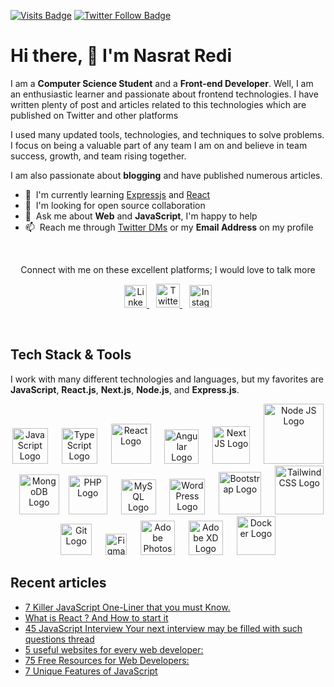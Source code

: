 

[![Visits Badge](https://badges.pufler.dev/visits/Nasratredi1/Nasratredi1?color=2D9CDB&style=for-the-badge)](https://github.com/Nasratredi1)
[![Twitter Follow Badge](https://img.shields.io/twitter/follow/codewithredi?color=2D9CDB&logo=twitter&style=for-the-badge)](https://twitter.com/codewithredi)

# Hi there, 👋 I'm Nasrat Redi

I am a **Computer Science Student** and a **Front-end Developer**.  Well, I am an enthusiastic learner and passionate about frontend technologies.
I have written plenty of post and articles related to this technologies which are published on Twitter and other platforms

I used many updated tools, technologies, and techniques to solve problems. I focus on being a valuable part of any team I am on and believe in team success, growth, and team rising together.

I am also passionate about **blogging** and have published numerous articles.

- 🌱 &nbsp;I'm currently learning [Expressjs](https://expressjs.com/) and [React](https://reactjs.org/)
- 👯 &nbsp;I'm looking for open source collaboration
- 💬 &nbsp;Ask me about **Web** and **JavaScript**, I'm happy to help
- 📫 &nbsp;Reach me through [Twitter DMs](https://twitter.com/codewithredi) or my **Email Address** on my profile

<br />

<p align="center">Connect with me on these excellent platforms; I would love to talk more</p>

<p align="center">
  <a href="https://www.linkedin.com/in/nasrat-redi-324b111b7/">
    <img src="https://cdn.worldvectorlogo.com/logos/linkedin-icon-2.svg" title="LinkedIn" alt="Linkedin Account" width="36" />
  </a> &ensp;
  <a href="https://twitter.com/codewithredi">
    <img src="https://cdn.worldvectorlogo.com/logos/twitter-3.svg" title="Twitter" alt="Twitter Account" width="38" />
  </a> &ensp;
  <a href="https://www.instagram.com/coding_with_redi">
    <img src="https://cdn.worldvectorlogo.com/logos/instagram-5.svg" title="Instagram" alt="Instagram Account" width="36" />
  </a>
</p><br />

## Tech Stack & Tools

I work with many different technologies and languages, but my favorites are **JavaScript**, **React.js**, **Next.js**, **Node.js**, and **Express.js**.

<p align="center">
  <img src="https://cdn.worldvectorlogo.com/logos/logo-javascript.svg" title="JavaScript" alt="JavaScript Logo" width="57" /> &emsp;
  <img src="https://cdn.worldvectorlogo.com/logos/typescript.svg" title="TypeScript" alt="TypeScript Logo" width="57" /> &emsp;
  <img src="https://brandlogos.net/wp-content/uploads/2020/09/react-logo.png" title="React JS" alt="React Logo" width="64" /> &emsp;
  <img src="https://cdn.worldvectorlogo.com/logos/angular-icon-1.svg" title="Angular" alt="Angular Logo" width="55" /> &emsp;
  <img src="https://cdn.worldvectorlogo.com/logos/next-js.svg" title="Next JS" alt="Next JS Logo" width="60"/> &emsp;
  <img src="https://cdn.worldvectorlogo.com/logos/nodejs-1.svg" title="Node JS" alt="Node JS Logo" width="96"/> &ensp;
  <img src="https://cdn.worldvectorlogo.com/logos/mongodb-icon-1.svg" title="MongoDB" alt="MongoDB Logo" width="64"/> &ensp;
  <img src="https://i.ibb.co/LzmYpDX/146-1466902-php-logo-png-transparent-php-logo-png-png-removebg-preview.png" title="PHP" alt="PHP Logo" width="62"/> &emsp;
  <img src="https://cdn.worldvectorlogo.com/logos/mysql-6.svg" title="MySQL" alt="MySQL Logo" width="56"/> &emsp;
  <img src="https://cdn.worldvectorlogo.com/logos/wordpress-blue.svg" title="WordPress" alt="WordPress Logo" width="57"/> &emsp;
  <img src="https://cdn.worldvectorlogo.com/logos/bootstrap-5-1.svg" title="Bootstrap" alt="Bootstrap Logo" width="68" /> &emsp;
  <img src="https://cdn.worldvectorlogo.com/logos/tailwindcss.svg" title="Tailwind CSS" alt="Tailwind CSS Logo" width="78" /> &emsp;
  <img src="https://cdn.worldvectorlogo.com/logos/git-icon.svg" title="Git" alt="Git Logo" width="50"/> &emsp;
  <img src="https://cdn.worldvectorlogo.com/logos/figma-1.svg" title="Figma" alt="Figma Logo" width="34"/> &emsp;
  <img src="https://cdn.worldvectorlogo.com/logos/adobe-photoshop-2.svg" title="Adobe Photoshop" alt="Adobe Photoshop Logo" width="55"/> &emsp;
  <img src="https://cdn.worldvectorlogo.com/logos/adobe-xd-1.svg" title="Adobe XD" alt="Adobe XD Logo" width="55"/> &emsp;
  <img src="https://cdn.worldvectorlogo.com/logos/docker.svg" title="Docker" alt="Docker Logo" width="62"/> &emsp;
</p>

## Recent articles

- [7 Killer JavaScript One-Liner that you must Know.](https://twitter.com/codewithredi/status/1486287554643177472?s=20&t=r9bQv2q-GnHya6jYWTRlpQ)
- [What is React ? And How to start it](https://twitter.com/codewithredi/status/1490646616558247954?s=20&t=r9bQv2q-GnHya6jYWTRlpQ)
- [45 JavaScript Interview Your next interview may be filled with such questions thread](https://codingwithredi.hashnode.dev/45-javascript-interview-your-next-interview-may-be-filled-with-such-questions-thread)
- [5 useful websites for every web developer:](https://twitter.com/codewithredi/status/1490019643465125893?s=20&t=r9bQv2q-GnHya6jYWTRlpQ)
- [75 Free Resources for Web Developers:](https://twitter.com/codewithredi/status/1489668122051231748?s=20&t=r9bQv2q-GnHya6jYWTRlpQ)
- [7 Unique Features of JavaScript ](https://twitter.com/codewithredi/status/1489268787002155011?s=20&t=r9bQv2q-GnHya6jYWTRlpQ)

